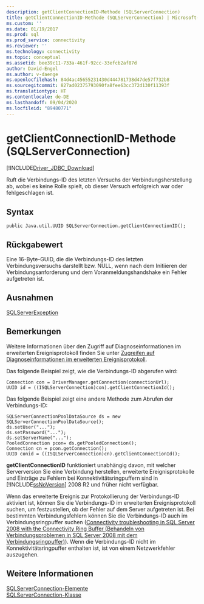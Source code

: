 ```yaml
---
description: getClientConnectionID-Methode (SQLServerConnection)
title: getClientConnectionID-Methode (SQLServerConnection) | Microsoft-Dokumentation
ms.custom: ''
ms.date: 01/19/2017
ms.prod: sql
ms.prod_service: connectivity
ms.reviewer: ''
ms.technology: connectivity
ms.topic: conceptual
ms.assetid: bee39c11-733a-461f-92cc-33efcb2af87d
author: David-Engel
ms.author: v-daenge
ms.openlocfilehash: 84d4ac45655231430d444781738d47de57f732b8
ms.sourcegitcommit: 827ad02375793090fa8fee63cc372d130f11393f
ms.translationtype: HT
ms.contentlocale: de-DE
ms.lasthandoff: 09/04/2020
ms.locfileid: "89480771"
---
```

# <a name="getclientconnectionid-method-sqlserverconnection"></a>getClientConnectionID-Methode (SQLServerConnection)
[!INCLUDE[Driver_JDBC_Download](../../../includes/driver_jdbc_download.md)]

  Ruft die Verbindungs-ID des letzten Versuchs der Verbindungsherstellung ab, wobei es keine Rolle spielt, ob dieser Versuch erfolgreich war oder fehlgeschlagen ist.  
  
## <a name="syntax"></a>Syntax  
  
``` 
public Java.util.UUID SQLServerConnection.getClientConnectionID();  
```  
  
## <a name="return-value"></a>Rückgabewert  
 Eine 16-Byte-GUID, die die Verbindungs-ID des letzten Verbindungsversuchs darstellt bzw. NULL, wenn nach dem Initiieren der Verbindungsanforderung und dem Voranmeldungshandshake ein Fehler aufgetreten ist.  
  
## <a name="exceptions"></a>Ausnahmen  
 [SQLServerException](../../../connect/jdbc/reference/sqlserverexception-class.md)  
  
## <a name="remarks"></a>Bemerkungen  
 Weitere Informationen über den Zugriff auf Diagnoseinformationen im erweiterten Ereignisprotokoll finden Sie unter [Zugreifen auf Diagnoseinformationen im erweiterten Ereignisprotokoll](../../../connect/jdbc/accessing-diagnostic-information-in-the-extended-events-log.md).  
  
 Das folgende Beispiel zeigt, wie die Verbindungs-ID abgerufen wird:  
  
```  
Connection con = DriverManager.getConnection(connectionUrl);  
UUID id = ((ISQLServerConnection)con).getClientConnectionId();  
```  
  
 Das folgende Beispiel zeigt eine andere Methode zum Abrufen der Verbindungs-ID:  
  
```  
SQLServerConnectionPoolDataSource ds = new SQLServerConnectionPoolDataSource();  
ds.setUser("...");  
ds.setPassword("...");  
ds.setServerName("...");  
PooledConnection pcon= ds.getPooledConnection();  
Connection cn = pcon.getConnection();  
UUID conid = ((ISQLServerConnection)cn).getClientConnectionId();  
```  
  
 **getClientConnectionID** funktioniert unabhängig davon, mit welcher Serverversion Sie eine Verbindung herstellen, erweiterte Ereignisprotokolle und Einträge zu Fehlern bei Konnektivitätsringpuffern sind in [!INCLUDE[ssNoVersion](../../../includes/ssnoversion-md.md)] 2008 R2 und früher nicht verfügbar.  
  
 Wenn das erweiterte Ereignis zur Protokollierung der Verbindungs-ID aktiviert ist, können Sie die Verbindungs-ID im erweiterten Ereignisprotokoll suchen, um festzustellen, ob der Fehler auf dem Server aufgetreten ist. Bei bestimmten Verbindungsfehlern können Sie die Verbindungs-ID auch im Verbindungsringpuffer suchen ([Connectivity troubleshooting in SQL Server 2008 with the Connectivity Ring Buffer (Behandeln von Verbindungsproblemen in SQL Server 2008 mit dem Verbindungsringpuffer)](https://docs.microsoft.com/archive/blogs/sql_protocols/connectivity-troubleshooting-in-sql-server-2008-with-the-connectivity-ring-buffer)). Wenn die Verbindungs-ID nicht im Konnektivitätsringpuffer enthalten ist, ist von einem Netzwerkfehler auszugehen.  
  
## <a name="see-also"></a>Weitere Informationen  
 [SQLServerConnection-Elemente](../../../connect/jdbc/reference/sqlserverconnection-members.md)   
 [SQLServerConnection-Klasse](../../../connect/jdbc/reference/sqlserverconnection-class.md)  
  
  
